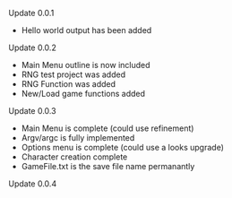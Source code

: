 Update 0.0.1
- Hello world output has been added

Update 0.0.2 
- Main Menu outline is now included
- RNG test project was added
- RNG Function was added
- New/Load game functions added

Update 0.0.3
- Main Menu is complete (could use refinement)
- Argv/argc is fully implemented
- Options menu is complete (could use a looks upgrade)
- Character creation complete
- GameFile.txt is the save file name permanantly

Update 0.0.4
